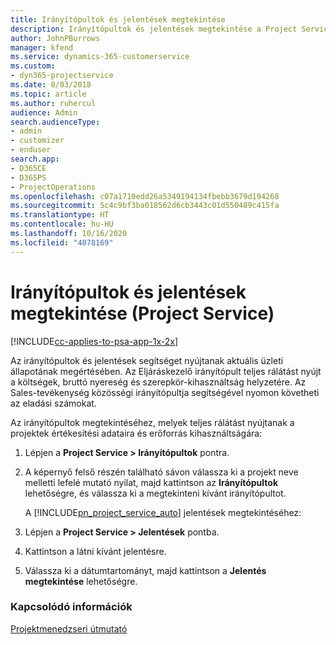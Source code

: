 ```yaml
---
title: Irányítópultok és jelentések megtekintése
description: Irányítópultok és jelentések megtekintése a Project Service szolgáltatásban
author: JohnPBurrows
manager: kfend
ms.service: dynamics-365-customerservice
ms.custom:
- dyn365-projectservice
ms.date: 8/03/2018
ms.topic: article
ms.author: ruhercul
audience: Admin
search.audienceType:
- admin
- customizer
- enduser
search.app:
- D365CE
- D365PS
- ProjectOperations
ms.openlocfilehash: c07a1710edd26a5349194134fbebb3679d194268
ms.sourcegitcommit: 5c4c9bf3ba018562d6cb3443c01d550489c415fa
ms.translationtype: HT
ms.contentlocale: hu-HU
ms.lasthandoff: 10/16/2020
ms.locfileid: "4078169"
---
```

# <a name="view-dashboards-and-reports-project-service"></a>Irányítópultok és jelentések megtekintése (Project Service)

[!INCLUDE[cc-applies-to-psa-app-1x-2x](../includes/cc-applies-to-psa-app-1x-2x.md)]

Az irányítópultok és jelentések segítséget nyújtanak aktuális üzleti állapotának megértésében. Az Eljáráskezelő irányítópult teljes rálátást nyújt a költségek, bruttó nyereség és szerepkör-kihasználtság helyzetére. Az Sales-tevékenység közösségi irányítópultja segítségével nyomon követheti az eladási számokat.  
  
 Az irányítópultok megtekintéséhez, melyek teljes rálátást nyújtanak a projektek értékesítési adataira és erőforrás kihasználtságára:  
  
1. Lépjen a **Project Service > Irányítópultok** pontra.  
  
2. A képernyő felső részén található sávon válassza ki a projekt neve melletti lefelé mutató nyilat, majd kattintson az **Irányítópultok** lehetőségre, és válassza ki a megtekinteni kívánt irányítópultot.  
  
   A [!INCLUDE[pn_project_service_auto](../includes/pn-project-service-auto.md)] jelentések megtekintéséhez:  
  
3. Lépjen a **Project Service > Jelentések** pontba.  
  
4. Kattintson a látni kívánt jelentésre.  
  
5. Válassza ki a dátumtartományt, majd kattintson a **Jelentés megtekintése** lehetőségre.  
  
### <a name="see-also"></a>Kapcsolódó információk  
 [Projektmenedzseri útmutató](../psa/project-manager-guide.md)
